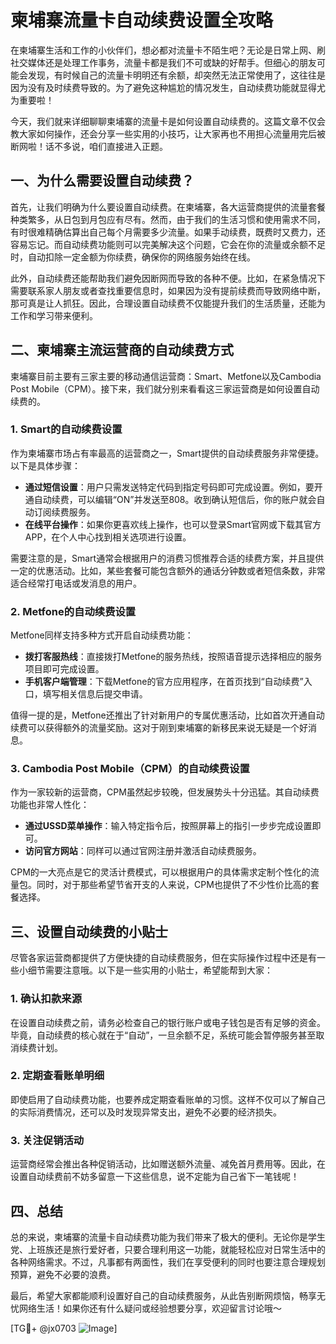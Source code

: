 # 柬埔寨流量卡自动续费设置全攻略

在柬埔寨生活和工作的小伙伴们，想必都对流量卡不陌生吧？无论是日常上网、刷社交媒体还是处理工作事务，流量卡都是我们不可或缺的好帮手。但细心的朋友可能会发现，有时候自己的流量卡明明还有余额，却突然无法正常使用了，这往往是因为没有及时续费导致的。为了避免这种尴尬的情况发生，自动续费功能就显得尤为重要啦！

今天，我们就来详细聊聊柬埔寨的流量卡是如何设置自动续费的。这篇文章不仅会教大家如何操作，还会分享一些实用的小技巧，让大家再也不用担心流量用完后被断网啦！话不多说，咱们直接进入正题。

## 一、为什么需要设置自动续费？

首先，让我们明确为什么要设置自动续费。在柬埔寨，各大运营商提供的流量套餐种类繁多，从日包到月包应有尽有。然而，由于我们的生活习惯和使用需求不同，有时很难精确估算出自己每个月需要多少流量。如果手动续费，既费时又费力，还容易忘记。而自动续费功能则可以完美解决这个问题，它会在你的流量或余额不足时，自动扣除一定金额为你续费，确保你的网络服务始终在线。

此外，自动续费还能帮助我们避免因断网而导致的各种不便。比如，在紧急情况下需要联系家人朋友或者查找重要信息时，如果因为没有提前续费而导致网络中断，那可真是让人抓狂。因此，合理设置自动续费不仅能提升我们的生活质量，还能为工作和学习带来便利。

## 二、柬埔寨主流运营商的自动续费方式

柬埔寨目前主要有三家主要的移动通信运营商：Smart、Metfone以及Cambodia Post Mobile（CPM）。接下来，我们就分别来看看这三家运营商是如何设置自动续费的。

### 1. Smart的自动续费设置

作为柬埔寨市场占有率最高的运营商之一，Smart提供的自动续费服务非常便捷。以下是具体步骤：

- **通过短信设置**：用户只需发送特定代码到指定号码即可完成设置。例如，要开通自动续费，可以编辑“ON”并发送至808。收到确认短信后，你的账户就会自动订阅续费服务。
- **在线平台操作**：如果你更喜欢线上操作，也可以登录Smart官网或下载其官方APP，在个人中心找到相关选项进行设置。

需要注意的是，Smart通常会根据用户的消费习惯推荐合适的续费方案，并且提供一定的优惠活动。比如，某些套餐可能包含额外的通话分钟数或者短信条数，非常适合经常打电话或发消息的用户。

### 2. Metfone的自动续费设置

Metfone同样支持多种方式开启自动续费功能：

- **拨打客服热线**：直接拨打Metfone的服务热线，按照语音提示选择相应的服务项目即可完成设置。
- **手机客户端管理**：下载Metfone的官方应用程序，在首页找到“自动续费”入口，填写相关信息后提交申请。

值得一提的是，Metfone还推出了针对新用户的专属优惠活动，比如首次开通自动续费可以获得额外的流量奖励。这对于刚到柬埔寨的新移民来说无疑是一个好消息。

### 3. Cambodia Post Mobile（CPM）的自动续费设置

作为一家较新的运营商，CPM虽然起步较晚，但发展势头十分迅猛。其自动续费功能也非常人性化：

- **通过USSD菜单操作**：输入特定指令后，按照屏幕上的指引一步步完成设置即可。
- **访问官方网站**：同样可以通过官网注册并激活自动续费服务。

CPM的一大亮点是它的灵活计费模式，可以根据用户的具体需求定制个性化的流量包。同时，对于那些希望节省开支的人来说，CPM也提供了不少性价比高的套餐选择。

## 三、设置自动续费的小贴士

尽管各家运营商都提供了方便快捷的自动续费服务，但在实际操作过程中还是有一些小细节需要注意哦。以下是一些实用的小贴士，希望能帮到大家：

### 1. 确认扣款来源

在设置自动续费之前，请务必检查自己的银行账户或电子钱包是否有足够的资金。毕竟，自动续费的核心就在于“自动”，一旦余额不足，系统可能会暂停服务甚至取消续费计划。

### 2. 定期查看账单明细

即使启用了自动续费功能，也要养成定期查看账单的习惯。这样不仅可以了解自己的实际消费情况，还可以及时发现异常支出，避免不必要的经济损失。

### 3. 关注促销活动

运营商经常会推出各种促销活动，比如赠送额外流量、减免首月费用等。因此，在设置自动续费前不妨多留意一下这些信息，说不定能为自己省下一笔钱呢！

## 四、总结

总的来说，柬埔寨的流量卡自动续费功能为我们带来了极大的便利。无论你是学生党、上班族还是旅行爱好者，只要合理利用这一功能，就能轻松应对日常生活中的各种网络需求。不过，凡事都有两面性，我们在享受便利的同时也要注意合理规划预算，避免不必要的浪费。

最后，希望大家都能顺利设置好自己的自动续费服务，从此告别断网烦恼，畅享无忧网络生活！如果你还有什么疑问或经验想要分享，欢迎留言讨论哦～

[TG💪+ @jx0703 ![Image](https://github.com/user-attachments/assets/dbca1d08-cadb-493c-b0ec-ad6f7a83f270)]